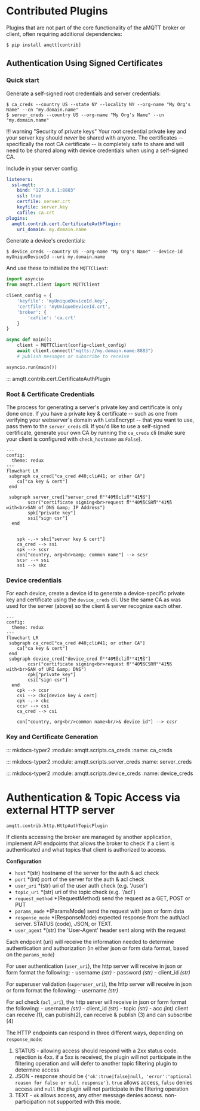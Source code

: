 # Contributed Plugins

Plugins that are not part of the core functionality of the aMQTT broker or client, often requiring additional dependencies:

```shell
$ pip install amqtt[contrib]
```

## Authentication Using Signed Certificates 

### Quick start

Generate a self-signed root credentials and server credentials:

```shell
$ ca_creds --country US --state NY --locality NY --org-name "My Org's Name" --cn "my.domain.name"
$ server_creds --country US --org-name "My Org's Name" --cn "my.domain.name"
```

!!! warning "Security of private keys"
    Your root credential private key and your server key should *never* be shared with anyone. The
    certificates -- specifically the root CA certificate -- is completely safe to share and will need
    to be shared along with device credentials when using a self-signed CA.

Include in your server config:

```yaml
listeners:
  ssl-mqtt:
    bind: "127.0.0.1:8883"
    ssl: true
    certfile: server.crt
    keyfile: server.key
    cafile: ca.crt
plugins:
  amqtt.contrib.cert.CertificateAuthPlugin:
    uri_domain: my.domain.name
```

Generate a device's credentials:

```shell
$ device_creds --country US --org-name "My Org's Name" --device-id myUniqueDeviceId --uri my.domain.name
```

And use these to initialize the `MQTTClient`:

```python
import asyncio
from amqtt.client import MQTTClient

client_config = {
    'keyfile': 'myUniqueDeviceId.key',
    'certfile': 'myUniqueDeviceId.crt',
    'broker': {
        'cafile': 'ca.crt'
    }
}

async def main():
    client = MQTTClient(config=client_config)
    await client.connect("mqtts://my.domain.name:8883")
    # publish messages or subscribe to receive 

asyncio.run(main())
```


::: amqtt.contrib.cert.CertificateAuthPlugin

### Root & Certificate Credentials

The process for generating a server's private key and certificate is only done once. If you have a private key & certificate -- 
such as one from verifying your webserver's domain with LetsEncrypt -- that you want to use, pass them to the `server_creds` cli.
If you'd like to use a self-signed certificate, generate your own CA by running the `ca_creds` cli (make sure your client is 
configured with `check_hostname` as `False`). 

```mermaid
---
config:
  theme: redux
---
flowchart LR
 subgraph ca_cred["ca_cred #40;cli#41; or other CA"]
    ca["ca key & cert"]
 end
 
 subgraph server_cred["server_cred ﬂ°°40¶ßcliﬂ°°41¶ß"]
        scsr("certificate signing<br>request ﬂ°°40¶ßCSRﬂ°°41¶ß with<br>SAN of DNS &amp; IP Address")
        spk["private key"]
        ssi["sign csr"]
  end
 

    spk -.-> skc["server key & cert"]
    ca_cred --> ssi
    spk --> scsr
    con["country, org<br>&amp; common name"] --> scsr
    scsr --> ssi
    ssi --> skc
```

### Device credentials

For each device, create a device id to generate a device-specific private key and certificate using the `device_creds` cli.
Use the same CA as was used for the server (above) so the client & server recognize each other.

```mermaid
---
config:
  theme: redux
---
flowchart LR
 subgraph ca_cred["ca_cred #40;cli#41; or other CA"]
    ca["ca key & cert"]
 end
 subgraph device_cred["device_cred ﬂ°°40¶ßcliﬂ°°41¶ß"]
        ccsr("certificate signing<br>request ﬂ°°40¶ßCSRﬂ°°41¶ß with<br>SAN of URI &amp; DNS")
        cpk["private key"]
        csi["sign csr"]
  end
    cpk --> ccsr
    csi --> ckc[device key & cert]
    cpk -.-> ckc
    ccsr --> csi
    ca_cred --> csi
    
    con["country, org<br/>common name<br/>& device id"] --> ccsr
```
### Key and Certificate Generation

::: mkdocs-typer2
    :module: amqtt.scripts.ca_creds
    :name: ca_creds

::: mkdocs-typer2
    :module: amqtt.scripts.server_creds
    :name: server_creds

::: mkdocs-typer2
    :module: amqtt.scripts.device_creds
    :name: device_creds

# Authentication & Topic Access via external HTTP server

`amqtt.contrib.http.HttpAuthTopicPlugin`

If clients accessing the broker are managed by another application, implement API endpoints
that allows the broker to check if a client is authenticated and what topics that client
is authorized to access.

**Configuration**

- `host` *(str) hostname of the server for the auth & acl check
- `port` *(int) port of the server for the auth & acl check
- `user_uri` *(str) uri of the user auth check (e.g. '/user')
- `topic_uri` *(str) uri of the topic check (e.g. '/acl')
- `request_method` *(RequestMethod) send the request as a GET, POST or PUT
- `params_mode` *(ParamsMode) send the request with json or form data
- `response_mode` *(ResponseMode) expected response from the auth/acl server. STATUS (code), JSON, or TEXT.
- `user_agent` *(str) the 'User-Agent' header sent along with the request

Each endpoint (uri) will receive the information needed to determine authentication and authorization (in either
json or form data format, based on the `params_mode`)

For user authentication (`user_uri`), the http server will receive in json or form format the following:
    - username *(str)*
    - password *(str)*
    - client_id *(str)*

For superuser validation (`superuser_uri`), the http server will receive in json or form format the following:
    - username *(str)*

For acl check (`acl_uri`), the http server will receive in json or form format the following:
    - username *(str)*
    - client_id *(str)*
    - topic *(str)*
    - acc *(int)* client can receive (1), can publish(2), can receive & publish (3) and can subscribe (4)


The HTTP endpoints can respond in three different ways, depending on `response_mode`:

1. STATUS - allowing access should respond with a 2xx status code. rejection is 4xx. 
    if a 5xx is received, the plugin will not participate in the filtering operation and will defer to another topic filtering plugin to determine access
2. JSON - response should be `{'ok':true|false|null, 'error':'optional reason for false or null response'}`.
   `true` allows access, `false` denies access and `null` the plugin will not participate in the filtering operation
3. TEXT - `ok` allows access, any other message denies access. non-participation not supported with this mode.

